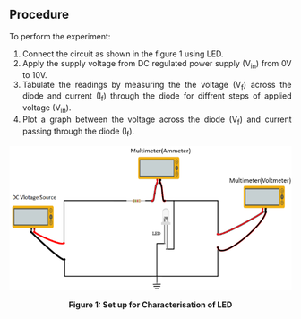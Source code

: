 ## Procedure<br>

<div style="text-align:justify;">

To perform the experiment:  
  
1.  Connect the circuit as shown in the figure 1 using LED.
2.  Apply the supply voltage from DC regulated power supply (V<sub>in</sub>) from 0V to 10V.
3.  Tabulate the readings by measuring the the voltage (V<sub>f</sub>) across the diode and current (I<sub>f</sub>) through the diode for diffrent steps of applied voltage (V<sub>in</sub>).
4.  Plot a graph between the voltage across the diode (V<sub>f</sub>) and current passing through the diode (I<sub>f</sub>).
<!-- 5.  Draw the graph between Forward Voltage (V<sub>f</sub>) and Forward Current (I<sub>f</sub>).-->  

<center>

![](images/figure.png)  

**Figure 1: Set up for Characterisation of LED**

</center>

</div>